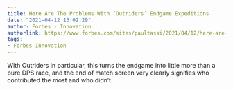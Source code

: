 ```yaml
---
title: Here Are The Problems With ‘Outriders’ Endgame Expeditions
date: "2021-04-12 13:02:29"
author: Forbes - Innovation
authorlink: https://www.forbes.com/sites/paultassi/2021/04/12/here-are-the-problems-with-outriders-endgame-expeditions/
tags:
- Forbes-Innovation
---
```

With Outriders in particular, this turns the endgame into little more than a pure DPS race, and the end of match screen very clearly signifies who contributed the most and who didn’t.